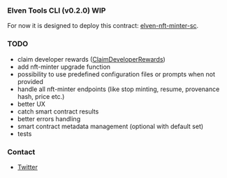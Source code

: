 ### Elven Tools CLI (v0.2.0) WIP

For now it is designed to deploy this contract: [elven-nft-minter-sc](https://github.com/juliancwirko/elven-nft-minter-sc).

### TODO

- claim developer rewards ([ClaimDeveloperRewards](https://docs.elrond.com/developers/built-in-functions/#claimdeveloperrewards))
- add nft-minter upgrade function
- possibility to use predefined configuration files or prompts when not provided
- handle all nft-minter endpoints (like stop minting, resume, provenance hash, price etc.)
- better UX
- catch smart contract results
- better errors handling
- smart contract metadata management (optional with default set)
- tests

### Contact

- [Twitter](https://twitter.com/JulianCwirko)
